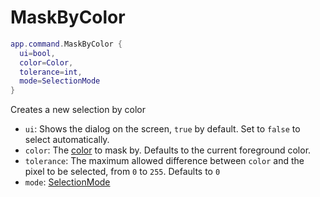 # MaskByColor

```lua
app.command.MaskByColor {
  ui=bool,
  color=Color,
  tolerance=int,
  mode=SelectionMode
}
```

Creates a new selection by color

* `ui`: Shows the dialog on the screen, `true` by default. Set to `false` to select automatically.
* `color`: The [color](../color.md#color) to mask by. Defaults to the current foreground color.
* `tolerance`: The maximum allowed difference between `color` and the pixel to be selected, from `0` to `255`. Defaults to `0`
* `mode`: [SelectionMode](../selectionmode.md)
